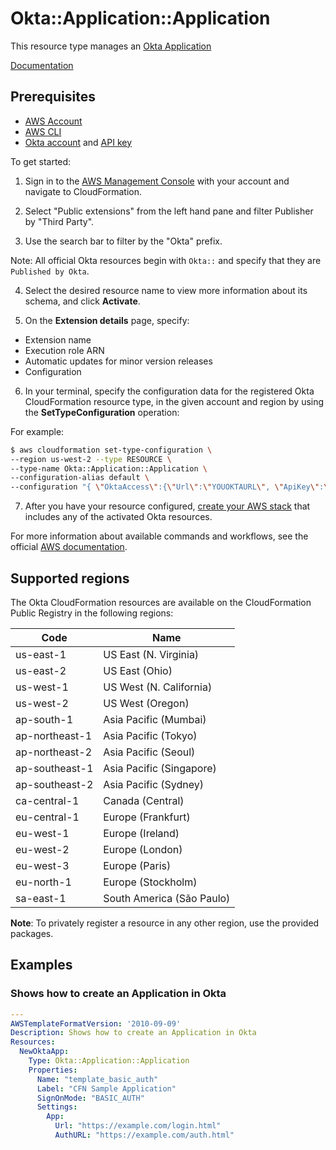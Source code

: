 # Okta::Application::Application

This resource type manages an [Okta Application][1]

[Documentation][2]

## Prerequisites
* [AWS Account][14]
* [AWS CLI][15]
* [Okta account][16] and [API key][17]

To get started:

1. Sign in to the [AWS Management Console][11] with your account and navigate to CloudFormation.

2. Select "Public extensions" from the left hand pane and filter Publisher by "Third Party".

3. Use the search bar to filter by the "Okta" prefix.

Note: All official Okta resources begin with `Okta::` and specify that they are `Published by Okta`.

4. Select the desired resource name to view more information about its schema, and click **Activate**.

5. On the **Extension details** page, specify:
- Extension name
- Execution role ARN
- Automatic updates for minor version releases
- Configuration

6. In your terminal, specify the configuration data for the registered Okta CloudFormation resource type, in the given account and region by using the **SetTypeConfiguration** operation:


For example:

  ```Bash
  $ aws cloudformation set-type-configuration \
  --region us-west-2 --type RESOURCE \
  --type-name Okta::Application::Application \
  --configuration-alias default \
  --configuration "{ \"OktaAccess\":{\"Url\":\"YOUOKTAURL\", \"ApiKey\":\"YOUROKTAAPIKEY\"}}"
  ```

7. After you have your resource configured, [create your AWS stack][12] that includes any of the activated Okta resources.

For more information about available commands and workflows, see the official [AWS documentation][13].

## Supported regions

The Okta CloudFormation resources are available on the CloudFormation Public Registry in the following regions:

| Code            | Name                      |
|-----------------|---------------------------|
| us-east-1       | US East (N. Virginia)     |
| us-east-2       | US East (Ohio)            |
| us-west-1       | US West (N. California)   |
| us-west-2       | US West (Oregon)          |
| ap-south-1      | Asia Pacific (Mumbai)     |
| ap-northeast-1  | Asia Pacific (Tokyo)      |
| ap-northeast-2  | Asia Pacific (Seoul)      |
| ap-southeast-1  | Asia Pacific (Singapore)  |
| ap-southeast-2  | Asia Pacific (Sydney)     |
| ca-central-1    | Canada (Central)          |
| eu-central-1    | Europe (Frankfurt)        |
| eu-west-1       | Europe (Ireland)          |
| eu-west-2       | Europe (London)           |
| eu-west-3       | Europe (Paris)            |
| eu-north-1      | Europe (Stockholm)        |
| sa-east-1       | South America (São Paulo) |

**Note**: To privately register a resource in any other region, use the provided packages.

## Examples


### Shows how to create an Application in Okta
```yaml
---
AWSTemplateFormatVersion: '2010-09-09'
Description: Shows how to create an Application in Okta
Resources:
  NewOktaApp:
    Type: Okta::Application::Application
    Properties:
      Name: "template_basic_auth"
      Label: "CFN Sample Application"
      SignOnMode: "BASIC_AUTH"
      Settings:
        App:
          Url: "https://example.com/login.html"
          AuthURL: "https://example.com/auth.html"
```

[1]: https://help.okta.com/eu/en-us/Content/Topics/end-user/eu-sign-in-to-apps.htm
[2]: ./docs/

[11]: https://aws.amazon.com/console/
[12]: https://console.aws.amazon.com/cloudformation/home
[13]: https://docs.aws.amazon.com/AWSCloudFormation/latest/UserGuide/registry.html
[14]: https://aws.amazon.com/account/
[15]: https://aws.amazon.com/cli/
[16]: https://www.okta.com/
[17]: https://developer.okta.com/docs/guides/create-an-api-token/main/

